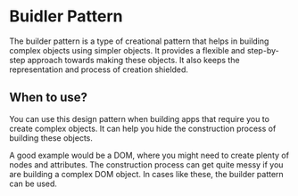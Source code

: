 # Buidler Pattern
The builder pattern is a type of creational pattern that helps in building complex objects using simpler objects. It provides a flexible and step-by-step approach towards making these objects. It also keeps the representation and process of creation shielded.

## When to use?
You can use this design pattern when building apps that require you to create complex objects. It can help you hide the construction process of building these objects.

A good example would be a DOM, where you might need to create plenty of nodes and attributes. The construction process can get quite messy if you are building a complex DOM object. In cases like these, the builder pattern can be used.